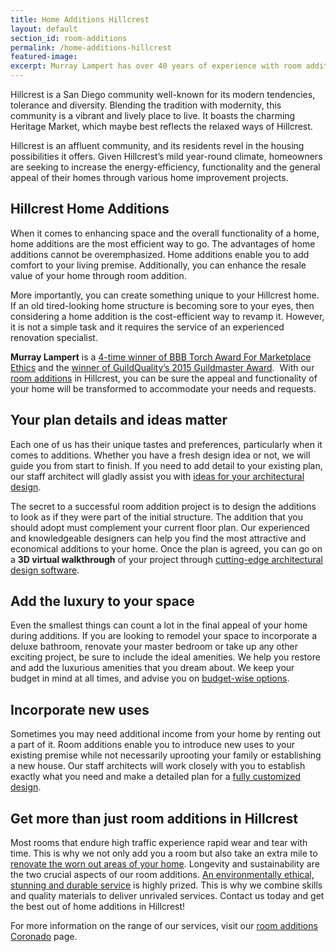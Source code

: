 ```yaml
---
title: Home Additions Hillcrest
layout: default
section_id: room-additions
permalink: /home-additions-hillcrest
featured-image:
excerpt: Murray Lampert has over 40 years of experience with room additions in Hillcrest, San Diego. Take your Hillcest home addition to the next level with us.
---
```


Hillcrest is a San Diego community well-known for its modern tendencies, tolerance and diversity. Blending the tradition with modernity, this community is a vibrant and lively place to live. It boasts the charming Heritage Market, which maybe best reflects the relaxed ways of Hillcrest.

Hillcrest is an affluent community, and its residents revel in the housing possibilities it offers. Given Hillcrest’s mild year-round climate, homeowners are seeking to increase the energy-efficiency, functionality and the general appeal of their homes through various home improvement projects.
## Hillcrest Home Additions
When it comes to enhancing space and the overall functionality of a home, home additions are the most efficient way to go. The advantages of home additions cannot be overemphasized. Home additions enable you to add comfort to your living premise. Additionally, you can enhance the resale value of your home through room addition.

More importantly, you can create something unique to your Hillcrest home. If an old tired-looking home structure is becoming sore to your eyes, then considering a home addition is the cost-efficient way to revamp it. However, it is not a simple task and it requires the service of an experienced renovation specialist.

<strong>Murray Lampert</strong> is a <a href="http://murraylampert.com/another-better-business-bureau-torch-award/">4-time winner of BBB Torch Award For Marketplace Ethics</a> and the <a href="http://murraylampert.com/murray-lampert-recognized-among-north-americas-best">winner of GuildQuality’s 2015 Guildmaster Award</a>.  With our <a href="http://murraylampert.com/san-diego-room-additions/">room additions</a> in Hillcrest, you can be sure the appeal and functionality of your home will be transformed to accommodate your needs and requests.
## Your plan details and ideas matter
Each one of us has their unique tastes and preferences, particularly when it comes to additions. Whether you have a fresh design idea or not, we will guide you from start to finish. If you need to add detail to your existing plan, our staff architect will gladly assist you with <a href="http://murraylampert.com/san-diego-architectural-design-services/">ideas for your architectural design</a>.

The secret to a successful room addition project is to design the additions to look as if they were part of the initial structure. The addition that you should adopt must complement your current floor plan. Our experienced and knowledgeable designers can help you find the most attractive and economical additions to your home. Once the plan is agreed, you can go on a <strong>3D virtual walkthrough</strong> of your project through <a href="http://murraylampert.com/3d-architectural-rendering-services/">cutting-edge architectural design software</a>.
## Add the luxury to your space
Even the smallest things can count a lot in the final appeal of your home during additions. If you are looking to remodel your space to incorporate a deluxe bathroom, renovate your master bedroom or take up any other exciting project, be sure to include the ideal amenities. We help you restore and add the luxurious amenities that you dream about. We keep your budget in mind at all times, and advise you on <a href="http://murraylampert.com/infographic-luxury-living-cost-vs-value-home-improvements-2/">budget-wise options</a>.
## Incorporate new uses
Sometimes you may need additional income from your home by renting out a part of it. Room additions enable you to introduce new uses to your existing premise while not necessarily uprooting your family or establishing a new house. Our staff architects will work closely with you to establish exactly what you need and make a detailed plan for a <a href="http://murraylampert.com/san-diego-home-design-services/">fully customized design</a>.
## Get more than just room additions in Hillcrest
Most rooms that endure high traffic experience rapid wear and tear with time. This is why we not only add you a room but also take an extra mile to <a href="http://murraylampert.com/remodel/">renovate the worn out areas of your home</a>. Longevity and sustainability are the two crucial aspects of our room additions. <a href="http://murraylampert.com/san-diego-green-home-construction/">An environmentally ethical, stunning and durable service</a> is highly prized. This is why we combine skills and quality materials to deliver unrivaled services. Contact us today and get the best out of home additions in Hillcrest!

For more information on the range of our services, visit our <a href="http://murraylampert.com/room-additions-coronado">room additions Coronado</a> page.
